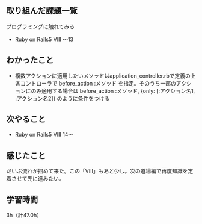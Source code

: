 ## 取り組んだ課題一覧
プログラミングに触れてみる
- Ruby on Rails5 VIII ～13

## わかったこと
- 複数アクションに適用したいメソッドはapplication_controller.rbで定義の上
各コントローラで
before_action :メソッド
を指定。そのうち一部のアクションにのみ適用する場合は
before_action :メソッド, {only: [:アクション名1, :アクション名2]}
のように条件をつける

## 次やること
- Ruby on Rails5 VIII 14～

## 感じたこと
だいぶ流れが掴めて来た。この「VIII」もあと少し。次の道場編で再度知識を定着させて先に進みたい。

## 学習時間
3h（計47.0h）
